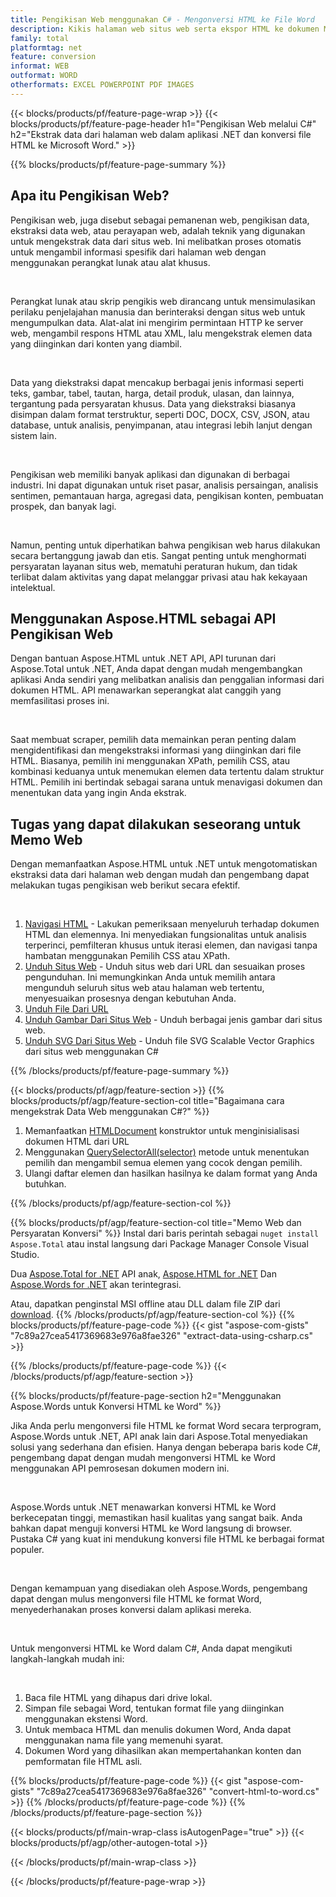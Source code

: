 ```yaml
---
title: Pengikisan Web menggunakan C# - Mengonversi HTML ke File Word 
description: Kikis halaman web situs web serta ekspor HTML ke dokumen Microsoft Word melalui aplikasi .NET Anda dengan mengintegrasikan API Aspose. 
family: total
platformtag: net
feature: conversion
informat: WEB
outformat: WORD
otherformats: EXCEL POWERPOINT PDF IMAGES
---
```

{{< blocks/products/pf/feature-page-wrap >}}
{{< blocks/products/pf/feature-page-header h1="Pengikisan Web melalui C#" h2="Ekstrak data dari halaman web dalam aplikasi .NET dan konversi file HTML ke Microsoft Word." >}}

{{% blocks/products/pf/feature-page-summary %}}

<h2 class="heading-border">Apa itu Pengikisan Web?</h2>

<p>Pengikisan web, juga disebut sebagai pemanenan web, pengikisan data, ekstraksi data web, atau perayapan web, adalah teknik yang digunakan untuk mengekstrak data dari situs web. Ini melibatkan proses otomatis untuk mengambil informasi spesifik dari halaman web dengan menggunakan perangkat lunak atau alat khusus.</p><br />
<p>Perangkat lunak atau skrip pengikis web dirancang untuk mensimulasikan perilaku penjelajahan manusia dan berinteraksi dengan situs web untuk mengumpulkan data. Alat-alat ini mengirim permintaan HTTP ke server web, mengambil respons HTML atau XML, lalu mengekstrak elemen data yang diinginkan dari konten yang diambil.</p><br />

<p>Data yang diekstraksi dapat mencakup berbagai jenis informasi seperti teks, gambar, tabel, tautan, harga, detail produk, ulasan, dan lainnya, tergantung pada persyaratan khusus. Data yang diekstraksi biasanya disimpan dalam format terstruktur, seperti DOC, DOCX, CSV, JSON, atau database, untuk analisis, penyimpanan, atau integrasi lebih lanjut dengan sistem lain.</p><br />

<p>Pengikisan web memiliki banyak aplikasi dan digunakan di berbagai industri. Ini dapat digunakan untuk riset pasar, analisis persaingan, analisis sentimen, pemantauan harga, agregasi data, pengikisan konten, pembuatan prospek, dan banyak lagi.</p><br />

<p>Namun, penting untuk diperhatikan bahwa pengikisan web harus dilakukan secara bertanggung jawab dan etis. Sangat penting untuk menghormati persyaratan layanan situs web, mematuhi peraturan hukum, dan tidak terlibat dalam aktivitas yang dapat melanggar privasi atau hak kekayaan intelektual.</p>

<h2 class="heading-border">Menggunakan Aspose.HTML sebagai API Pengikisan Web</h2>

<p>Dengan bantuan Aspose.HTML untuk .NET API, API turunan dari Aspose.Total untuk .NET, Anda dapat dengan mudah mengembangkan aplikasi Anda sendiri yang melibatkan analisis dan penggalian informasi dari dokumen HTML. API menawarkan seperangkat alat canggih yang memfasilitasi proses ini.</p><br />

<p>Saat membuat scraper, pemilih data memainkan peran penting dalam mengidentifikasi dan mengekstraksi informasi yang diinginkan dari file HTML. Biasanya, pemilih ini menggunakan XPath, pemilih CSS, atau kombinasi keduanya untuk menemukan elemen data tertentu dalam struktur HTML. Pemilih ini bertindak sebagai sarana untuk menavigasi dokumen dan menentukan data yang ingin Anda ekstrak.</p>

<h2 class="heading-border">Tugas yang dapat dilakukan seseorang untuk Memo Web</h2>

<p>Dengan memanfaatkan Aspose.HTML untuk .NET untuk mengotomatiskan ekstraksi data dari halaman web dengan mudah dan pengembang dapat melakukan tugas pengikisan web berikut secara efektif.</p><br />

1. [Navigasi HTML](https://docs.aspose.com/html/net/html-navigation/) - Lakukan pemeriksaan menyeluruh terhadap dokumen HTML dan elemennya. Ini menyediakan fungsionalitas untuk analisis terperinci, pemfilteran khusus untuk iterasi elemen, dan navigasi tanpa hambatan menggunakan Pemilih CSS atau XPath.
2. [Unduh Situs Web](https://docs.aspose.com/html/net/download-website/) - Unduh situs web dari URL dan sesuaikan proses pengunduhan. Ini memungkinkan Anda untuk memilih antara mengunduh seluruh situs web atau halaman web tertentu, menyesuaikan prosesnya dengan kebutuhan Anda.
3. [Unduh File Dari URL](https://docs.aspose.com/html/net/download-file-from-url/) 
4. [Unduh Gambar Dari Situs Web](https://docs.aspose.com/html/net/download-images-from-website/) - Unduh berbagai jenis gambar dari situs web.
5. [Unduh SVG Dari Situs Web](https://docs.aspose.com/html/net/download-svg-from-website/) - Unduh file SVG Scalable Vector Graphics dari situs web menggunakan C#

{{% /blocks/products/pf/feature-page-summary  %}}

{{< blocks/products/pf/agp/feature-section >}}
{{% blocks/products/pf/agp/feature-section-col title="Bagaimana cara mengekstrak Data Web menggunakan C#?" %}}

1. Memanfaatkan [HTMLDocument](https://reference.aspose.com/html/net/aspose.html/htmldocument/htmldocument/) konstruktor untuk menginisialisasi dokumen HTML dari URL
2. Menggunakan [QuerySelectorAll(selector)](https://reference.aspose.com/html/net/aspose.html.dom/document/queryselectorall/) metode untuk menentukan pemilih dan mengambil semua elemen yang cocok dengan pemilih.
3. Ulangi daftar elemen dan hasilkan hasilnya ke dalam format yang Anda butuhkan.
 
{{% /blocks/products/pf/agp/feature-section-col %}}

{{% blocks/products/pf/agp/feature-section-col title="Memo Web dan Persyaratan Konversi" %}}
Instal dari baris perintah sebagai ```nuget install Aspose.Total``` atau instal langsung dari Package Manager Console Visual Studio.

Dua [Aspose.Total for .NET](https://products.aspose.com/total/net/) API anak, [Aspose.HTML for .NET](https://products.aspose.com/html/net/) Dan [Aspose.Words for .NET](https://products.aspose.com/words/net/) akan terintegrasi.

Atau, dapatkan penginstal MSI offline atau DLL dalam file ZIP dari [download](https://releases.aspose.com/total/net).
{{% /blocks/products/pf/agp/feature-section-col %}}
{{% blocks/products/pf/feature-page-code %}}
{{< gist "aspose-com-gists" "7c89a27cea5417369683e976a8fae326" "extract-data-using-csharp.cs" >}}

{{% /blocks/products/pf/feature-page-code %}}
{{< /blocks/products/pf/agp/feature-section >}}

{{% blocks/products/pf/feature-page-section  h2="Menggunakan Aspose.Words untuk Konversi HTML ke Word" %}}
<p>Jika Anda perlu mengonversi file HTML ke format Word secara terprogram, Aspose.Words untuk .NET, API anak lain dari Aspose.Total menyediakan solusi yang sederhana dan efisien. Hanya dengan beberapa baris kode C#, pengembang dapat dengan mudah mengonversi HTML ke Word menggunakan API pemrosesan dokumen modern ini.</p><br />

<p>Aspose.Words untuk .NET menawarkan konversi HTML ke Word berkecepatan tinggi, memastikan hasil kualitas yang sangat baik. Anda bahkan dapat menguji konversi HTML ke Word langsung di browser. Pustaka C# yang kuat ini mendukung konversi file HTML ke berbagai format populer.</p><br />

<p>Dengan kemampuan yang disediakan oleh Aspose.Words, pengembang dapat dengan mulus mengonversi file HTML ke format Word, menyederhanakan proses konversi dalam aplikasi mereka.</p><br />

<p>Untuk mengonversi HTML ke Word dalam C#, Anda dapat mengikuti langkah-langkah mudah ini:</p><br />

1. Baca file HTML yang dihapus dari drive lokal.
1. Simpan file sebagai Word, tentukan format file yang diinginkan menggunakan ekstensi Word.
1. Untuk membaca HTML dan menulis dokumen Word, Anda dapat menggunakan nama file yang memenuhi syarat.
1. Dokumen Word yang dihasilkan akan mempertahankan konten dan pemformatan file HTML asli.

{{% blocks/products/pf/feature-page-code %}}
{{< gist "aspose-com-gists" "7c89a27cea5417369683e976a8fae326" "convert-html-to-word.cs" >}}
{{% /blocks/products/pf/feature-page-code  %}}
{{% /blocks/products/pf/feature-page-section %}}

{{< blocks/products/pf/main-wrap-class isAutogenPage="true" >}}
{{< blocks/products/pf/agp/other-autogen-total >}}

{{< /blocks/products/pf/main-wrap-class >}}

{{< /blocks/products/pf/feature-page-wrap >}}